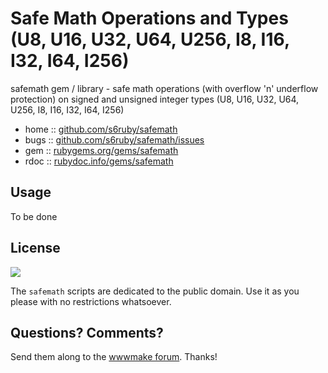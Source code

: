 
# Safe Math Operations and Types (U8, U16, U32, U64, U256, I8, I16, I32, I64, I256)

safemath gem / library - safe math operations (with overflow 'n' underflow protection) on signed and unsigned integer types (U8, U16, U32, U64, U256, I8, I16, I32, I64, I256)

* home  :: [github.com/s6ruby/safemath](https://github.com/s6ruby/safemath)
* bugs  :: [github.com/s6ruby/safemath/issues](https://github.com/s6ruby/safemath/issues)
* gem   :: [rubygems.org/gems/safemath](https://rubygems.org/gems/safemath)
* rdoc  :: [rubydoc.info/gems/safemath](http://rubydoc.info/gems/safemath)


## Usage

To be done


## License

![](https://publicdomainworks.github.io/buttons/zero88x31.png)

The `safemath` scripts are dedicated to the public domain.
Use it as you please with no restrictions whatsoever.


## Questions? Comments?

Send them along to the [wwwmake forum](http://groups.google.com/group/wwwmake).
Thanks!
